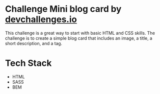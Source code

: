# Challenge Mini blog card by [devchallenges.io](devchallenges.io)
This challenge is a great way to start with basic HTML and CSS skills. 
The challenge is to create a simple blog card that includes an image, a title, a short description, and a tag.

# Tech Stack
- HTML
- SASS
- BEM
